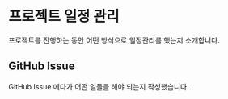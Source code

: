 # 프로젝트 일정 관리

프로젝트를 진행하는 동안 어떤 방식으로 일정관리를 했는지 소개합니다.

## GitHub Issue

GitHub Issue 에다가 어떤 일들을 해야 되는지 작성했습니다.

 